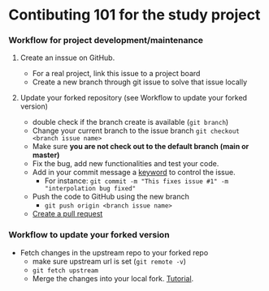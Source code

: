 # Contibuting 101 for the study project

### Workflow for project development/maintenance
1. Create an inssue on GitHub.
   - For a real project, link this issue to a project board
   - Create a new branch through git issue to solve that issue locally

2. Update your forked repository (see Workflow to update your forked version)
    - double check if the branch create is available (```git branch```)
    - Change your current branch to the issue branch ```git checkout <branch issue name>```
    - Make sure **you are not check out to the default branch (main or master)**
    - Fix the bug, add new functionalities and test your code.
    - Add in your commit message a [keyword](https://docs.github.com/en/get-started/writing-on-github/working-with-advanced-formatting/using-keywords-in-issues-and-pull-requests) to control the issue.
      - For instance: ```git commit -m "This fixes issue #1" -m "interpolation bug fixed"```
    - Push the code to GitHub using the new branch
      - ```git push origin <branch issue name>```
    - [Create a pull request](https://www.youtube.com/watch?v=x24fOAPclL4)



### Workflow to update your forked version
   - Fetch changes in the upstream repo to your forked repo
     - make sure upstream url is set (```git remote -v```)
     - ```git fetch upstream```
     - Merge the changes into your local fork. [Tutorial](https://www.youtube.com/watch?v=deEYHVpE1c8).
